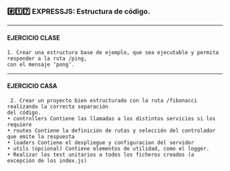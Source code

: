 ### #️⃣1️⃣7️⃣ EXPRESSJS: Estructura de código.

---


#### EJERCICIO CLASE

    1. Crear una estructura base de ejemplo, que sea ejecutable y permita responder a la ruta /ping,
    con el mensaje ‘pong’.
    
   
---


#### EJERCICIO CASA

     2. Crear un proyecto bien estructurado con la ruta /fibonacci realizando la correcta separación
    del código.
    • controllers Contiene las llamadas a los distintos servicios si los requiere
    • routes Contiene la definición de rutas y selección del controlador que emite la respuesta
    • loaders Contiene el despliegue y configuracion del servidor
    • utils (opcional) Contiene elementos de utilidad, como el logger.
    • Realizar los test unitarios a todos los ficheros creados (a excepción de los index.js)


